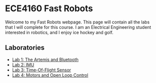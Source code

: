 # ECE4160 Fast Robots

Welcome to my Fast Robots webpage. This page will contain all the labs that I will complete for this course. I am an Electrical Engineering student interested in robotics, and I enjoy ice hockey and golf.

## Laboratories

* [Lab 1: The Artemis and Bluetooth](./Lab1.md)
* [Lab 2: IMU](./Lab2.md)
* [Lab 3: Time-Of-Flight Sensor](./Lab3.md)
* [Lab 4: Motors and Open Loop Control](./Lab4.md)
